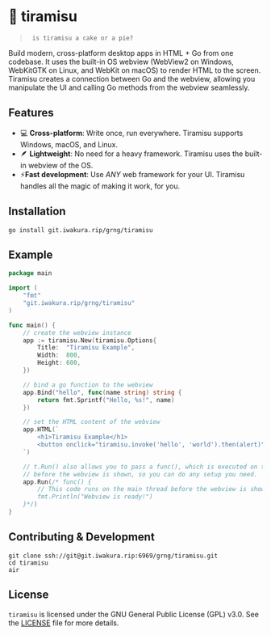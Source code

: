 # 🍥 tiramisu
> ` is tiramisu a cake or a pie?`

Build modern, cross-platform desktop apps in HTML + Go from one codebase. It uses the built-in OS webview (WebView2 on Windows, WebKitGTK on Linux, and WebKit on macOS) to render HTML to the screen. Tiramisu creates a connection between Go and the webview, allowing you manipulate the UI and calling Go methods from the webview seamlessly.

## Features
- 💻 **Cross-platform**: Write once, run everywhere. Tiramisu supports Windows, macOS, and Linux.
- 🪶 **Lightweight**: No need for a heavy framework. Tiramisu uses the built-in webview of the OS.
- ⚡**Fast development**: Use *ANY* web framework for  your UI. Tiramisu handles all the magic of making it work, for you.

## Installation
`go install git.iwakura.rip/grng/tiramisu`

## Example

```go
package main

import (
    "fmt"
    "git.iwakura.rip/grng/tiramisu"
)

func main() {
    // create the webview instance
    app := tiramisu.New(tiramisu.Options{
        Title:  "Tiramisu Example",
        Width:  800,
        Height: 600,
    })

    // bind a go function to the webview
    app.Bind("hello", func(name string) string {
        return fmt.Sprintf("Hello, %s!", name)
    })

    // set the HTML content of the webview
    app.HTML(`
        <h1>Tiramisu Example</h1>
        <button onclick="tiramisu.invoke('hello', 'world').then(alert)">Greet</button>
    `)

    // t.Run() also allows you to pass a func(), which is executed on the main thread
    // before the webview is shown, so you can do any setup you need.
    app.Run(/* func() {
        // This code runs on the main thread before the webview is shown
        fmt.Println("Webview is ready!")
    }*/)
}
```

## Contributing & Development
```
git clone ssh://git@git.iwakura.rip:6969/grng/tiramisu.git
cd tiramisu
air
```

## License
`tiramisu` is licensed under the GNU General Public License (GPL) v3.0. See the [LICENSE](LICENSE) file for more details.
